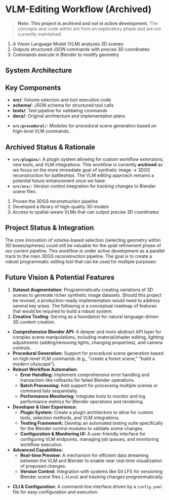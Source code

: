 # VLM-Editing Workflow (Archived)

> **Note: This project is archived and not in active development.** The concepts and code within are from an exploratory phase and are not currently maintained.

1. A Vision Language Model (VLM) analyzes 3D scenes
2. Outputs structured JSON commands with precise 3D coordinates
3. Commands execute in Blender to modify geometry

## System Architecture

## Key Components

- **src/**: Volume selection and tool execution code
- **schema/**: JSON schema for structured tool calls
- **tests/**: Test pipeline for validating commands
- **docs/**: Original architecture and implementation plans
*   **`src/procedural/`**: Modules for procedural scene generation based on high-level VLM commands.
## Archived Status & Rationale
*   **`src/plugins/`**: A plugin system allowing for custom workflow extensions, new tools, and VLM integrations.
This workflow is currently **archived** as we focus on the more immediate goal of synthetic image → 3DGS reconstruction for battleships. The VLM editing approach remains a potential future enhancement once we have:
*   **`src/vcs/`**: Version control integration for tracking changes to Blender scene files.
1. Proven the 3DGS reconstruction pipeline
2. Developed a library of high-quality 3D models
3. Access to spatial-aware VLMs that can output precise 3D coordinates
## Project Status & Integration
The core innovation of volume-based selection (selecting geometry within 3D boxes/spheres) could still be valuable for the splat refinement phase of our current pipeline.
This workflow is under active development as a parallel track to the main 3DGS reconstruction pipeline. The goal is to create a robust programmatic editing tool that can be used for multiple purposes:
## Future Vision & Potential Features
1.  **Dataset Augmentation**: Programmatically creating variations of 3D scenes to generate richer synthetic image datasets.
Should this project be revived, a production-ready implementation would need to address several key areas. The following is a conceptual roadmap of features that would be required to build a robust system:
3.  **Creative Tooling**: Serving as a foundation for natural language-driven 3D content creation.
-   **Comprehensive Blender API:** A deeper and more abstract API layer for complex scene manipulations, including material/shader editing, lighting adjustments (adding/removing lights, changing properties), and camera controls.
-   **Procedural Generation:** Support for procedural scene generation based on high-level VLM commands (e.g., "create a forest scene," "build a modern cityscape").
-   **Robust Workflow Automation:**
    -   **Error Handling:** Implement comprehensive error handling and transaction-like rollbacks for failed Blender operations.
    -   **Batch Processing:** Add support for processing multiple scenes or command lists sequentially.
    -   **Performance Monitoring:** Integrate tools to monitor and log performance metrics for Blender operations and rendering.
-   **Developer & User Experience:**
    -   **Plugin System:** Create a plugin architecture to allow for custom tools, selection methods, and VLM integrations.
    -   **Testing Framework:** Develop an automated testing suite specifically for the Blender control modules to validate scene changes.
    -   **Configuration & Monitoring UI:** A user-friendly interface for configuring VLM endpoints, managing job queues, and monitoring workflow execution.
-   **Advanced Capabilities:**
    -   **Real-time Preview:** A mechanism for efficient data streaming between the VLM and Blender to enable near real-time visualization of proposed changes.
    -   **Version Control:** Integration with systems like Git LFS for versioning Blender scene files (`.blend`) and tracking changes programmatically.
*   **CLI & Configuration**: A command-line interface driven by a `config.yaml` file for easy configuration and execution.